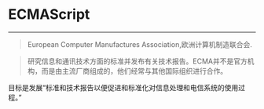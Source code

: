 

# ECMAScript
----
>European Computer Manufactures Association,欧洲计算机制造联合会.

>研究信息和通讯技术方面的标准并发布有关技术报告。ECMA并不是官方机构，而是由主流厂商组成的，他们经常与其他国际组织进行合作。

目标是发展“标准和技术报告以便促进和标准化对信息处理和电信系统的使用过程。”



